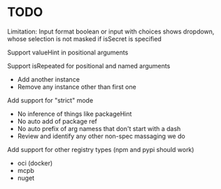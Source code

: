 # TODO

Limitation: Input format boolean or input with choices shows dropdown, whose selection is not masked if isSecret is specified

Support valueHint in positional arguments

Support isRepeated for positional and named arguments
- Add another instance
- Remove any instance other than first one

Add support for "strict" mode
- No inference of things like packageHint
- No auto add of package ref
- No auto prefix of arg namess that don't start with a dash
- Review and identify any other non-spec massaging we do

Add support for other registry types (npm and pypi should work)
- oci (docker)
- mcpb
- nuget
